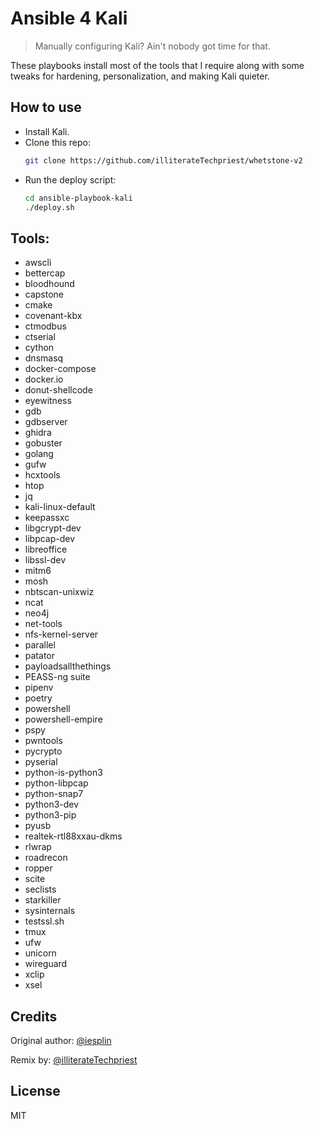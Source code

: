 # Ansible 4 Kali
>  Manually configuring Kali? Ain't nobody got time for that.

These playbooks install most of the tools that I require along with some tweaks for hardening, personalization, and making Kali quieter. 


How to use
------

- Install Kali.
- Clone this repo:
    ```bash
    git clone https://github.com/illiterateTechpriest/whetstone-v2
    ```
- Run the deploy script:
    ```bash
    cd ansible-playbook-kali
    ./deploy.sh
    ```

Tools:
-------

- awscli
- bettercap
- bloodhound
- capstone
- cmake
- covenant-kbx
- ctmodbus
- ctserial
- cython
- dnsmasq
- docker-compose
- docker.io
- donut-shellcode
- eyewitness
- gdb
- gdbserver
- ghidra
- gobuster
- golang
- gufw
- hcxtools
- htop
- jq
- kali-linux-default
- keepassxc
- libgcrypt-dev
- libpcap-dev
- libreoffice
- libssl-dev
- mitm6
- mosh
- nbtscan-unixwiz
- ncat
- neo4j
- net-tools
- nfs-kernel-server
- parallel
- patator
- payloadsallthethings
- PEASS-ng suite
- pipenv
- poetry
- powershell
- powershell-empire
- pspy 
- pwntools
- pycrypto 
- pyserial 
- python-is-python3
- python-libpcap
- python-snap7
- python3-dev
- python3-pip
- pyusb 
- realtek-rtl88xxau-dkms
- rlwrap
- roadrecon
- ropper
- scite
- seclists
- starkiller
- sysinternals
- testssl.sh
- tmux
- ufw
- unicorn
- wireguard
- xclip
- xsel

Credits
-------

Original author: [@iesplin](https://github.com/)

Remix by: [@illiterateTechpriest](https://github.com/illiterateTechpriest/)

License
-------

MIT
